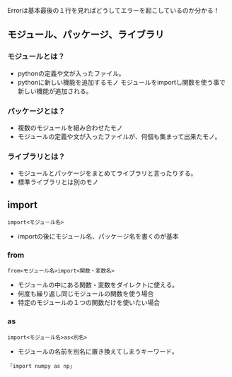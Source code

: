 Errorは基本最後の１行を見ればどうしてエラーを起こしているのか分かる！


## モジュール、パッケージ、ライブラリ

### モジュールとは？
- pythonの定義や文が入ったファイル。
- pythonに新しい機能を追加するモノ
モジュールをimportし関数を使う事で新しい機能が追加される。

### パッケージとは？
- 複数のモジュールを組み合わせたモノ
- モジュールの定義や文が入ったファイルが、何個も集まって出来たモノ。

### ライブラリとは？
- モジュールとパッケージをまとめてライブラリと言ったりする。
- 標準ライブラリとは別のモノ

## import
```
import<モジュール名>
```
- importの後にモジュール名、パッケージ名を書くのが基本

### from
```
from<モジュール名>import<関数・変数名> 
```
- モジュールの中にある関数・変数をダイレクトに使える。
- 何度も繰り返し同じモジュールの関数を使う場合
- 特定のモジュールの１つの関数だけを使いたい場合

### as
```
import<モジュール名>as<別名>
```
- モジュールの名前を別名に置き換えてしまうキーワード。

```
「import numpy as np」
```

